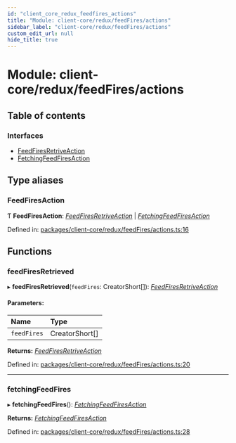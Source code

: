 ```yaml
---
id: "client_core_redux_feedfires_actions"
title: "Module: client-core/redux/feedFires/actions"
sidebar_label: "client-core/redux/feedFires/actions"
custom_edit_url: null
hide_title: true
---
```


# Module: client-core/redux/feedFires/actions

## Table of contents

### Interfaces

- [FeedFiresRetriveAction](../interfaces/client_core_redux_feedfires_actions.feedfiresretriveaction.md)
- [FetchingFeedFiresAction](../interfaces/client_core_redux_feedfires_actions.fetchingfeedfiresaction.md)

## Type aliases

### FeedFiresAction

Ƭ **FeedFiresAction**: [*FeedFiresRetriveAction*](../interfaces/client_core_redux_feedfires_actions.feedfiresretriveaction.md) \| [*FetchingFeedFiresAction*](../interfaces/client_core_redux_feedfires_actions.fetchingfeedfiresaction.md)

Defined in: [packages/client-core/redux/feedFires/actions.ts:16](https://github.com/xr3ngine/xr3ngine/blob/9d253dc38/packages/client-core/redux/feedFires/actions.ts#L16)

## Functions

### feedFiresRetrieved

▸ **feedFiresRetrieved**(`feedFires`: CreatorShort[]): [*FeedFiresRetriveAction*](../interfaces/client_core_redux_feedfires_actions.feedfiresretriveaction.md)

#### Parameters:

Name | Type |
:------ | :------ |
`feedFires` | CreatorShort[] |

**Returns:** [*FeedFiresRetriveAction*](../interfaces/client_core_redux_feedfires_actions.feedfiresretriveaction.md)

Defined in: [packages/client-core/redux/feedFires/actions.ts:20](https://github.com/xr3ngine/xr3ngine/blob/9d253dc38/packages/client-core/redux/feedFires/actions.ts#L20)

___

### fetchingFeedFires

▸ **fetchingFeedFires**(): [*FetchingFeedFiresAction*](../interfaces/client_core_redux_feedfires_actions.fetchingfeedfiresaction.md)

**Returns:** [*FetchingFeedFiresAction*](../interfaces/client_core_redux_feedfires_actions.fetchingfeedfiresaction.md)

Defined in: [packages/client-core/redux/feedFires/actions.ts:28](https://github.com/xr3ngine/xr3ngine/blob/9d253dc38/packages/client-core/redux/feedFires/actions.ts#L28)
